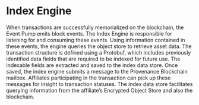 # Index Engine

When transactions are successfully memorialized on the blockchain, the Event Pump emits block events. The Index Engine is responsible for listening for and consuming these events. Using information contained in these events, the engine queries the object store to retrieve asset data. The transaction structure is defined using a Protobuf, which includes previously identified data fields that are required to be indexed for future use. The indexable fields are extracted and saved to the index data store. Once saved, the index engine submits a message to the Provenance Blockchain mailbox. Affiliates participating in the transaction can pick up these messages for insight to transaction statuses. The index data store facilitates querying information from the affiliate’s Encrypted Object Store and also the blockchain.

